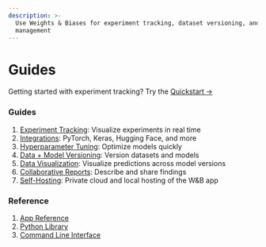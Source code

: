 ```yaml
---
description: >-
  Use Weights & Biases for experiment tracking, dataset versioning, and model
  management
---
```


# Guides

Getting started with experiment tracking? Try the [Quickstart →](../quickstart.md)

### Guides

1. [Experiment Tracking](track/): Visualize experiments in real time
2. [Integrations](integrations/): PyTorch, Keras, Hugging Face, and more
3. [Hyperparameter Tuning](sweeps/): Optimize models quickly
4. [Data + Model Versioning](artifacts/): Version datasets and models
5. [Data Visualization](datasets-and-predictions.md): Visualize predictions across model versions
6. [Collaborative Reports](reports.md): Describe and share findings
7. [Self-Hosting](self-hosted/): Private cloud and local hosting of the W&B app

### Reference

1. [App Reference](../ref/app/)
2. [Python Library](../ref/python/)
3. [Command Line Interface](../ref/cli/)


